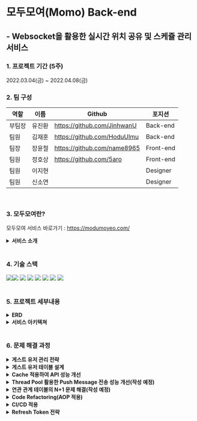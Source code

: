 # 모두모여(Momo) Back-end

## - Websocket을 활용한 실시간 위치 공유 및 스케쥴 관리 서비스

### 1. 프로젝트 기간 (5주)

2022.03.04(금) ~ 2022.04.08(금)
<br>

### 2. 팀 구성

역할 |이름 | Github | 포지션 
-|-|-|- 
부팀장 | 유진환 | https://github.com/JinhwanU | Back-end 
팀원 | 김재훈 | https://github.com/HoduUlmu | Back-end 
팀장 | 장윤철 | https://github.com/name8965 | Front-end 
팀원 | 정호상 | https://github.com/5aro | Front-end
팀원 | 이지현 | | Designer
팀원 | 신소연 | | Designer
<br>

### 3. 모두모여란?

모두모여 서비스 바로가기 : https://modumoyeo.com/



<details>
   <summary><b>서비스 소개</b></summary>
<div markdown="1">

![Instagram post - 1](https://user-images.githubusercontent.com/96904426/163006452-ffe9247f-d09d-4ab7-a5ea-613dd62cb2f4.png)
![Instagram post - 2](https://user-images.githubusercontent.com/96904426/163006459-0afe4e90-c36e-41e2-8b94-fc4a6f556141.png)
![Instagram post - 3](https://user-images.githubusercontent.com/96904426/163006463-ddbf5f39-7605-42df-83ad-c8ac45a40224.png)
![Instagram post - 4](https://user-images.githubusercontent.com/96904426/163006468-79af106f-6476-412a-b140-ae9681a03a53.png)
</div>
</details>
<br>

### 4. 기술 스택

<img src="https://img.shields.io/badge/MYSQL-4479A1?style=for-the-badge&logo=MYSQL&logoColor=white"><img src="https://img.shields.io/badge/Redis-DC382D?style=for-the-badge&logo=Redis&logoColor=white">
<img src="https://img.shields.io/badge/amazons3-569A31?style=for-the-badge&logo=amazons3&logoColor=white">
<img src="https://img.shields.io/badge/Firebase-FFCA28?style=for-the-badge&logo=Firebase&logoColor=white">
<img src="https://img.shields.io/badge/Spring-6DB33F?style=for-the-badge&logo=Spring&logoColor=white">
<img src="https://img.shields.io/badge/SpringBoot-6DB33F?style=for-the-badge&logo=SpringBoot&logoColor=white">
<img src="https://img.shields.io/badge/amazonaws-232F3E?style=for-the-badge&logo=amazonaws&logoColor=white">
<img src="https://img.shields.io/badge/GitHubActions-2088FF?style=for-the-badge&logo=GitHubActions&logoColor=white">
<br><br>

### 5. 프로젝트 세부내용

<details>
<summary><b>ERD</b></summary>
<div markdown="1">       

![image](https://user-images.githubusercontent.com/96904426/163010210-9c0e64a5-6ec5-4baf-a9ae-ebe9a1fb6672.png)

</div>
</details>

<details>
<summary><b>서비스 아키텍쳐</b></summary>
<div markdown="1">       

![1](https://user-images.githubusercontent.com/96904426/163008538-17a5043f-f048-451d-9f67-e51afa3bb475.png)

</div>
</details>
<br>

### 6. 문제 해결 과정

<details>
<summary><b>게스트 유저 관리 전략</b></summary>
<div markdown="1">       

<b><h3>⚠️ 문제 상황</h3></b>
유저 편의성 및 접근성을 위해 Guest User 기능의 필요성을 인식<br>
이에, Guest User 데이터를 어떻게 관리하는 것이 좋을지에 대한 고민

<b><h3>💬 해결 방안</h3></b>

1. Redis 사용<br>
   클라이언트에게 요청을 받으면 해당 정보를 Redis에 저장하고 저장된 데이터는 일정 시간이 지난 후 만료되도록 설계<br>
   MySQL DB에서 게스트 유저 정보를 생성 및 삭제 하는 것보다 더 빠르고 적은 비용으로 관리할 수 있다고 판단하였다<br>
   다만, I/O가 많이 발생하는 데이터가 아니기 때문에 Redis에 적합하지 않고 게스트 유저 데이터를 활용할 수 없다는 문제가 존재했다 <br>
2. Guest User Pool을 생성하여 클라이언트가 요청 시 임의의 Guest Id 할당(MySQL) <br>
   게임 개발에서 주로 사용하는 Object pooling 기법과 thread pool에서 착안<br>
   관리 측면에서 문제가 발생할 여지가 많았고, 이전 방법과 마찬가지로 게스트 user 데이터를 추후 활용할 수 없다는 문제가 존재했다<br>
3. 클라이언트가 요청 시 생성하여 관리하는 일반적인 방법(MySQL)<br>
   redis를 사용하는 것보다 성능면에서 조금 부족하지만 게스트 유저 데이터를 삭제하지 않고 쌓아두어 추후 활용할 수 있으며,2번 방식보다 데이터 관리가 용이하다는 장점이 존재했다<br>

<b><h3>✅ 의견 결정</h3></b>
위 세 가지 방법들을 종합하여 고민한 결과 게스트 유저 기능에서는 I/O 성능보다 데이터 관리와 활용성이 더 중요하다고 판단하여 세번째 방법을 채택하기로 결정
<br><br><hr>
   
</div>
</details>

<details>
<summary><b>게스트 유저 테이블 설계</b></summary>
<div markdown="1">       

<b><h3>⚠️ 문제 상황</h3></b>
게스트 유저 관리 전략에 대한 의견 결정으로 MySQL을 사용하기로 하였으나 테이블 설계에서 어려움을 겪음<br>
테이블 설계에 주로 사용했던 연관 관계 매핑 기법으로 문제 해결하려 했으나 테이블의 복잡도가 상승하여 다른 방안을 모색하기로 함
<b><h3>💬 해결 방안</h3></b>

상속 관계 매핑에 대해서 알게되었고, 그 중 두 가지 방법 중 적합한 것을 선택하기로 했다.
1. 조인 테이블 전략<br>
   테이블의 정규화 및 외래키 참조 무결성 제약 조건에 위배되지 않는다는 장점이 있지만 조인으로 인한 성능 저하가 예상됨<br>
   
2. 단일 테이블 전략<br>
   단일 테이블로 관리하기 때문에 조인 테이블 전략에 비해 더 나은 조회 성능을 가지고 있다<br>
   단점으로는 자식 엔티티가 매핑한 컬럼은 모두 null을 허용해야 한다

<b><h3>✅ 의견 결정</h3></b>
유저 정보에 null을 적용하기는 불가능하다고 판단하여 조인 테이블 전략을 채택하였다<br>
그 결과 다음과 같이 간단한 테이블이 설계되었다 (기존에는 4~5개 이상의 테이블이 생성되고 연관관계가 복잡했음)<br>
![image](https://user-images.githubusercontent.com/96904426/163033508-098060da-8bbc-4fdf-a25a-33510ac50461.png)
   
<br><br><hr>
</div>
</details>

<details>
<summary><b>Cache 적용하여 API 성능 개선</b></summary>
<div markdown="1">       

<b><h3>⚠️ 문제 상황</h3></b>
   EC2 서버 업그레이드 후(t2.micro->t3.medium) nGrinder를 사용한 스트레스 테스트 진행 결과,<br>
   Vuser 500명 기준 CPU 사용률 80% 기록하여 성능 개선이 필요함을 인지하였다<br>
   Query 개선과 Cache을 적용하여 성능 개선을 기대해 볼 수 있었는데,<br> 
   JPQL 및 QueryDSL에 대한 충분한 공부를 없이 Query개선을 시도하기보다는 (프로젝트 마감 기한이 정해져 있기 때문에 시간적 여유가 없다)<br>
   Cache를 적용하여 성능 개선을 노려보기로 하였다<br>
   
   
<b><h3>💬 해결 방안</h3></b>
   <b>Local Cahce</b><br>
   Local Cache는 서버 내부 저장소에 Cache 데이터를 저장하는 방식으로, 속도는 빠르지만 서버 간의 데이터 공유가 안된다는 단점이 있다.<br>
   예를 들어, 사용자가 같은 리소스에 대한 요청을 반복해서 보내더라도, A 서버에서는 이전 데이터를, B 서버에서는 최신 데이터를 반환하여 각 Cache가 서로 다른 상태를 가질 수도 있다.<br> 
   즉, 일관성 문제가 발생할 수 있다.
   
   <b>Global Cache</b><br>
   Global Cache는 서버 내부 저장소가 아닌 별도의 Cache 서버를 두어 서버에서 Cache 서버를 참조하는 것이다.<br>
   Cache 데이터를 얻으려 할 때 마다 네트워크 트래픽이 발생하기 때문에 Local Cache보다 속도는 느리지만,<br>
   서버간 데이터를 쉽게 공유할 수 있기 때문에 Local Cache의 정합성 문제와 중복된 캐시 데이터로 인한 서버 자원 낭비 등 문제점을 해결할 수 있다.<br>
   
<b><h3>✅ 의견 결정</h3></b>
   현재 프로젝트가 단일 서버 환경이었기 때문에 Local Cache를 적용하려고 하였고 이것이 정답이라고 생각하였다<br>
   하지만, 프로젝트에서 이미 Redis를 사용중이며,<br>
   실무에서는 다중 서버 환경에서 작업을 많이 할 것이라고 짐작하여 공부 목적으로 Global Cache를 적용하였다<br><br>
   <b>Cache 적용 후 성능 개선 결과</b> https://github.com/5gi-6jo/TEAM-MOMO-BE/issues/72#issue-1193479148
   
<br><br><hr>
</div>
</details>


<details>
<summary><b>Thread Pool 활용한 Push Message 전송 성능 개선(작성 예정)</b></summary>
<div markdown="1">       

<b><h3>문제 상황</h3></b>
<b><h3>해결 방안</h3></b>
<b><h3>의견 결정</h3></b>
   
<br><br><hr>
</div>
</details>


<details>
<summary><b>연관 관계 테이블의 N+1 문제 해결(작성 예정)</b></summary>
<div markdown="1">       

<b><h3>문제 상황</h3></b>
<b><h3>해결 방안</h3></b>
<b><h3>의견 결정</h3></b>
   
<br><br><hr>
</div>
</details>



<details>
<summary><b>Code Refactoring(AOP 적용)</b></summary>
<div markdown="1">

<b><h3>문제 상황</h3></b>
API를 호출한 클라이언트의 `로그인 여부 판단`과 `Request Dto`에 대한 검증과 같은 주 기능이 아닌 `부가 기능`이 여러 컨트롤러의 `API에서 반복적인 코드`로 적용되어 있음
<b><h3>해결 방안</h3></b>
1. 포인트컷 지시자로 execution을 이용해 적용할 메소드를 지정
2. 포인트컷 지시자로 @annotation을 이용해 적용할 메소드를 지정

### ✅ 의견 결정
- `execution`을 이용하면 메소드만 보고는 dto 검증과 로그인 판단 여부에 대한 처리가 이루어지는지 알 수 없음.
- 해당 부가 기능들은 직관적으로 `동작하고 있다고 나타낼 필요`가 있다고 판단.
<aside>
💡 annotation을 생성한 뒤 해당 annotation을 pointcut으로 지시해 aop로 처리함.
annotation을 pointcut으로 지시한 이유는 적용된 메소드에 어떤 부가 동작들이 처리되고 있는지를 직관적으로 알 수 있도록 하기 위해서임.

</aside>
<br><br><hr>
</div>
</details>


<details>
<summary><b>CI/CD 적용</b></summary>
<div markdown="1">       

### 🔍 도입 이유

`배포 자동화`를 통해 효율적인 협업 및 작업 환경을 구축하기 위함

### ⚠️ 문제 상황

`Front-end와 협업` 시 코드 배포를 해야하는 상황이 빈번히 발생

filezila를 통한 수동 배포와 배포 이후 에러 확인되어 재배포하는 일이 잦아짐에 따라 `배포에 많은 시간이 소요`됨

### 🧭 해결 방안

1. Jenkins
2. Github Actions

### 💬 의견 조율

- `Jenkins`를 사용하기 위해선 `서버 설치`가 필요
- `Jenkins`는 `Docker 환경`에서 실행하는 것이 좋음(호환성 issue)
- `Github Actions`는 별다른 설치 및 `복잡한 절차 없이 사용` 가능하다
- `팀원 한명의 이탈`로 인해 개발 인프라에 많은 시간을 할애할 수 없다

### ✅ 의견 결정

<aside>
💡 처음에는 Jenkins를 우선순위로 두었지만, 시간적 제약(서버 설치, Docker 환경 구성)으로 인해 Github Actions를 사용하기로 결정

</aside>
   
<br><br><hr>
</div>
</details>

<details>
<summary><b>Refresh Token 전략</b></summary>
<div markdown="1">       

### 🔍 도입 이유

`refresh token`과 `access token`의 보안 강화

### ⚠️ 문제 상황

refresh token과 access token 모두 header에 담아 클라이언트의 local storage에 저장할 경우 `XSS 공격에 취약`해짐

### 🧭 해결 방안

1. refresh token은 http-only cookie에 access token은 헤더에 담아 보내기
2. 실제 refresh token 값은 db에 저장 후 해당 index만 http-only 쿠키에 저장

### 💬 의견 조율

- access token에 `최소한의 유저 정보`만이 들어가야함(sub: email -> db id로 변경)

### ✅ 의견 결정

<aside>
💡 access token은 해당 유저의 db id값을 subject로, 권한(user,guest)을 claim으로 가지며 header에 실림. refresh token은 유저 정보는 가지지 않으며 http-only cookie에 저장.

</aside>
   
<br><br><hr>
</div>
</details>
